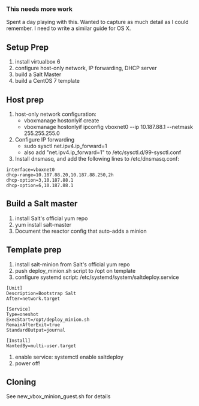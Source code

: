### This needs more work
Spent a day playing with this. Wanted to capture as much detail as I could remember.
I need to write a similar guide for OS X.

## Setup Prep
1. install virtualbox 6
1. configure host-only network, IP forwarding, DHCP server
1. build a Salt Master
1. build a CentOS 7 template

## Host prep
1. host-only network configuration:
    * vboxmanage hostonlyif create
    * vboxmanage hostonlyif ipconfig vboxnet0 --ip 10.187.88.1 --netmask 255.255.255.0
1. Configure IP forwarding
    * sudo sysctl net.ipv4.ip_forward=1
    * also add "net.ipv4.ip_forward=1" to /etc/sysctl.d/99-sysctl.conf
1. Install dnsmasq, and add the following lines to /etc/dnsmasq.conf:
~~~
interface=vboxnet0
dhcp-range=10.187.88.20,10.187.88.250,2h
dhcp-option=3,10.187.88.1
dhcp-option=6,10.187.88.1
~~~

## Build a Salt master
1. install Salt's official yum repo
1. yum install salt-master
1. Document the reactor config that auto-adds a minion

## Template prep
1. install salt-minion from Salt's official yum repo
1. push deploy_minion.sh script to /opt on template
1. configure systemd script: /etc/systemd/system/saltdeploy.service
~~~
[Unit]
Description=Bootstrap Salt
After=network.target

[Service]
Type=oneshot
ExecStart=/opt/deploy_minion.sh
RemainAfterExit=true
StandardOutput=journal

[Install]
WantedBy=multi-user.target
~~~

1. enable service: systemctl enable saltdeploy
1. power off!

## Cloning
See new_vbox_minion_guest.sh for details
